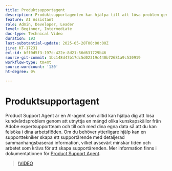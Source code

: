 ```yaml
---
title: Produktsupportagent
description: Produktsupportagenten kan hjälpa till att lösa problem genom att utnyttja ett stort antal kunskapskällor som utbildats av Adobe expertsupportteam och till och med era egna data. Om du behöver ytterligare hjälp kan produktsupportpersonalen nu skapa ett supportärende med detaljerad sammanhangsbaserad information.
feature: AI Assistant
role: Admin, Developer, Leader
level: Beginner, Intermediate
doc-type: Technical Video
duration: 193
last-substantial-update: 2025-05-28T00:00:00Z
jira: KT-17231
exl-id: bff0d5f3-197c-422e-8d21-56d631729b46
source-git-commit: 1bc148d47b17dc5d02319c440b72681a9c530919
workflow-type: tm+mt
source-wordcount: '130'
ht-degree: 0%

---
```


# Produktsupportagent

Product Support Agent är en AI-agent som alltid kan hjälpa dig att lösa kundvårdsproblem genom att utnyttja en mängd olika kunskapskällor från Adobe expertsupportteam och till och med dina egna data så att du kan felsöka i dina arbetsflöden. Om du behöver ytterligare hjälp kan en supporttekniker skapa ett supportärende med detaljerad sammanhangsbaserad information, vilket avsevärt minskar tiden och arbetet som krävs för att skapa supportärenden. Mer information finns i dokumentationen för [Product Support Agent](https://experienceleague.adobe.com/en/docs/experience-platform/ai-assistant/new-features/customer-support).

>[!VIDEO](https://video.tv.adobe.com/v/3443183/?learn=on&enablevpops)
